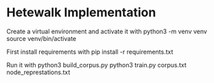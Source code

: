 Hetewalk Implementation
====
Create a virtual environment and activate it with
    python3 -m venv venv
    source venv/bin/activate

First install requirements with
    pip install -r requirements.txt

Run it with
    python3 build_corpus.py 
    python3 train.py corpus.txt node_represtations.txt